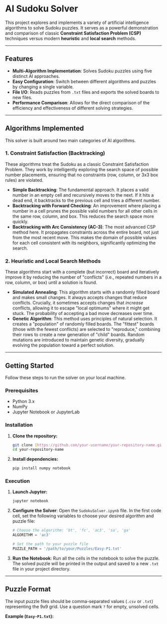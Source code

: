 # AI Sudoku Solver

This project explores and implements a variety of artificial intelligence algorithms to solve Sudoku puzzles. It serves as a powerful demonstration and comparison of classic **Constraint Satisfaction Problem (CSP)** techniques versus modern **heuristic** and **local search** methods.

---

## Features

* **Multi-Algorithm Implementation**: Solves Sudoku puzzles using five distinct AI approaches.
* **Easy Configuration**: Switch between different algorithms and puzzles by changing a single variable.
* **File I/O**: Reads puzzles from `.txt` files and exports the solved boards to new files.
* **Performance Comparison**: Allows for the direct comparison of the efficiency and effectiveness of different solving strategies.

---

## Algorithms Implemented

This solver is built around two main categories of AI algorithms.

### 1. Constraint Satisfaction (Backtracking)

These algorithms treat the Sudoku as a classic Constraint Satisfaction Problem. They work by intelligently exploring the search space of possible number placements, ensuring that no constraints (row, column, or 3x3 box rules) are violated.

* **Simple Backtracking**: The fundamental approach. It places a valid number in an empty cell and recursively moves to the next. If it hits a dead end, it backtracks to the previous cell and tries a different number.
* **Backtracking with Forward Checking**: An improvement where placing a number in a cell prunes the possible valid numbers for all other cells in the same row, column, and box. This reduces the search space more quickly.
* **Backtracking with Arc Consistency (AC-3)**: The most advanced CSP method here. It propagates constraints across the entire board, not just from the most recent move. This makes the domain of possible values for each cell consistent with its neighbors, significantly optimizing the search.

### 2. Heuristic and Local Search Methods

These algorithms start with a complete (but incorrect) board and iteratively improve it by reducing the number of "conflicts" (i.e., repeated numbers in a row, column, or box) until a solution is found.

* **Simulated Annealing**: This algorithm starts with a randomly filled board and makes small changes. It always accepts changes that reduce conflicts. Crucially, it sometimes accepts changes that *increase* conflicts, allowing it to escape "local optimums" where it might get stuck. The probability of accepting a bad move decreases over time.
* **Genetic Algorithm**: This method uses principles of natural selection. It creates a "population" of randomly filled boards. The "fittest" boards (those with the fewest conflicts) are selected to "reproduce," combining their rows to create a new generation of "child" boards. Random mutations are introduced to maintain genetic diversity, gradually evolving the population toward a perfect solution.

---

## Getting Started

Follow these steps to run the solver on your local machine.

### Prerequisites

* Python 3.x
* NumPy
* Jupyter Notebook or JupyterLab

### Installation

1.  **Clone the repository:**
    ```sh
    git clone [https://github.com/your-username/your-repository-name.git](https://github.com/your-username/your-repository-name.git)
    cd your-repository-name
    ```

2.  **Install dependencies:**
    ```sh
    pip install numpy notebook
    ```

### Execution

1.  **Launch Jupyter:**
    ```sh
    jupyter notebook
    ```

2.  **Configure the Solver**: Open the `SudokuSolver.ipynb` file. In the first code cell, set the following variables to choose your desired algorithm and puzzle file:
    ```python
    # Choose the algorithm: 'bt', 'fc', 'ac3', 'sa', 'ga'
    ALGORITHM = 'ac3'

    # Set the path to your puzzle file
    PUZZLE_PATH = '/path/to/your/Puzzles/Easy-P1.txt'
    ```

3.  **Run the Notebook**: Run all the cells in the notebook to solve the puzzle. The solved puzzle will be printed in the output and saved to a new `.txt` file in your project directory.

---

## Puzzle Format

The input puzzle files should be comma-separated values (`.csv` or `.txt`) representing the 9x9 grid. Use a question mark `?` for empty, unsolved cells.

**Example (`Easy-P1.txt`):**
